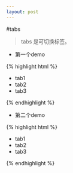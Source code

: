 ```yaml
---
layout: post
---
```


#tabs

> tabs 是可切换标签。

* 第一个demo

<div class='article-demo'>
    {% highlight html %}
    <ul class="nav nav-pills">
       <li>tab1</li>
       <li>tab2</li>
       <li>tab3</li>
    </ul>
    {% endhighlight %}
</div>


* 第二个demo

<div class='article-demo'>
    {% highlight html %}
        <ul class="nav nav-pills nav-justified">
            <li>tab1</li>
            <li>tab2</li>
            <li>tab3</li>
        </ul>
    {% endhighlight %}
</div>

